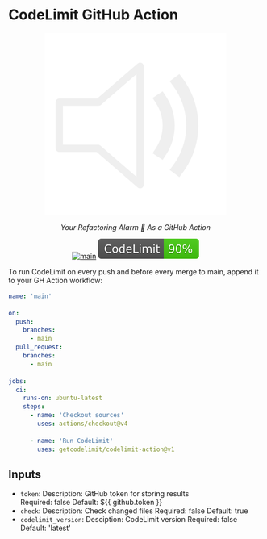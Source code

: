 # CodeLimit GitHub Action

<div align="center">

![Logo](docs/logo.png)

</div>

<div align="center">

  *Your Refactoring Alarm 🔔 As a GitHub Action*

</div>

<div align="center">

[![main](https://github.com/getcodelimit/codelimit-action/actions/workflows/main.yml/badge.svg)](https://github.com/getcodelimit/codelimit-action/actions/workflows/main.yml)
[![codelimit](https://github.com/getcodelimit/codelimit-action/blob/_codelimit_reports/main/badge.svg?raw=true)](https://github.com/getcodelimit/codelimit-action/blob/_codelimit_reports/main/codelimit.md)

</div>

To run CodeLimit on every push and before every merge to main, append it to
your GH Action workflow:

```yaml
name: 'main'

on:
  push:
    branches: 
      - main
  pull_request:
    branches: 
      - main

jobs:
  ci:
    runs-on: ubuntu-latest
    steps:
      - name: 'Checkout sources'
        uses: actions/checkout@v4

      - name: 'Run CodeLimit'
        uses: getcodelimit/codelimit-action@v1
```

## Inputs

- `token`:
  Description: GitHub token for storing results  
  Required: false
  Default: ${{ github.token }}
- `check`:
  Description: Check changed files
  Required: false
  Default: true
- `codelimit_version`:
  Desciption: CodeLimit version
  Required: false 
  Default: 'latest'
